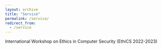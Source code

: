 ```yaml
---
layout: archive
title: "Service"
permalink: /service/
redirect_from:
  - /service
---
```


International Workshop on Ethics in Computer Security (EthiCS 2022-2023)

